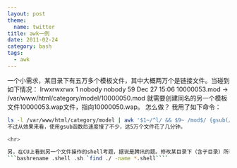 ```yaml
---
layout: post
theme:
  name: twitter
title: awk一例
date: 2011-02-24
category: bash
tags:
  - awk
---
```


一个小需求，某目录下有五万多个模板文件，其中大概两万个是链接文件。当碰到如下情况：
lrwxrwxrwx  1 nobody nobody       59 Dec 27 15:06 10000053.mod -> /var/www/html/category/model/10000050.mod
就需要创建同名的另一个模板文件10000053.wap文件，指向10000050.wap。
怎么做？
我用了如下命令：
```bash
ls -l /var/www/html/category/model | awk '$1~/^l/ && $9~ /mod$/ {gsub(/mod$/,"wap",$9);gsub(/mod$/,"wap",$NF);system("rm -f "$9" && ln -s "$NF" "$9)}'```
不过从效果来看，使用gsub函数后速度慢了不少，这5万个文件花了几分钟。

<hr>

另，在CU上看到另一个文件操作的shell考题，据说是腾讯的题。修改某目录下（含子目录）所有.shell文件为.sh。我的思路和上头的类似。不过在微博上看到一个超级不错的写法，记录一下：
```bashrename .shell .sh `find ./ -name *.shell````
